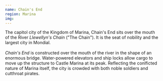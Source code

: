 ```yaml
---
name: Chain's End
region: Marina
img: 
--- 
```

The capitol city of the Kingdom of Marina, Chain's End sits over the mouth of the River *Llewellyn's Chain* ("The Chain"). It is the seat of nobility and the largest city in Mondial. <br><br> *Chain's End* is constructed over the mouth of the river in the shape of an enormous bridge. Water-powered elevators and ship locks allow cargo to move up the structure to Castle Marina at its peak. Reflecting the conlficted nature of Marina itself, the city is crowded with both noble soldiers and cutthroat pirates. 